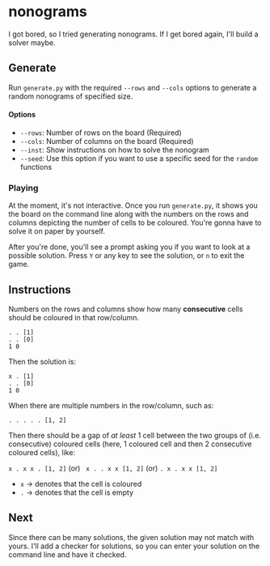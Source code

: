 # nonograms

I got bored, so I tried generating nonograms. If I get bored again, I'll build a solver maybe.

## Generate
Run `generate.py` with the required `--rows` and `--cols` options to generate a random nonograms of specified size.

#### Options
- `--rows`: Number of rows on the board (Required)
- `--cols`: Number of columns on the board (Required)
- `--inst`: Show instructions on how to solve the nonogram
- `--seed`: Use this option if you want to use a specific seed for the `random` functions

### Playing
At the moment, it's not interactive. Once you run `generate.py`, it shows you the board on the command line along with the numbers on the rows and columns depicting the number of cells to be coloured. You're gonna have to solve it on paper by yourself.

After you're done, you'll see a prompt asking you if you want to look at a possible solution. Press `Y` or any key to see the solution, or `n` to exit the game.

## Instructions
Numbers on the rows and columns show how many **consecutive** cells should be coloured in that row/column.  
```
. . [1]
. . [0]
1 0
```
Then the solution is:  
```
x . [1]
. . [0]
1 0
```
When there are multiple numbers in the row/column, such as:  

`. . . . . [1, 2]`  


Then there should be a gap of *at least* 1 cell between the two groups of (i.e. consecutive) coloured cells (here, 1 coloured cell and then 2 consecutive coloured cells), like:  

`x . x x . [1, 2]`    (or)   ` x . . x x [1, 2]`    (or)    `. x . x x [1, 2]`  

- `x` -> denotes that the cell is coloured  
- `.` -> denotes that the cell is empty  

## Next
Since there can be many solutions, the given solution may not match with yours. I'll add a checker for solutions, so you can enter your solution on the command line and have it checked.
